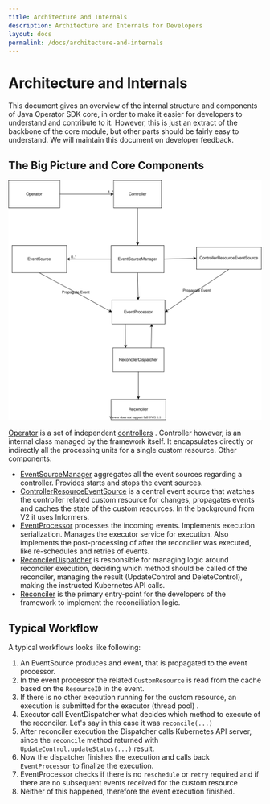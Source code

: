 ```yaml
---
title: Architecture and Internals
description: Architecture and Internals for Developers
layout: docs
permalink: /docs/architecture-and-internals
---
```


# Architecture and Internals

This document gives an overview of the internal structure and components of Java Operator SDK core, in order to make it
easier for developers to understand and contribute to it. However, this is just an extract of the backbone of the core
module, but other parts should be fairly easy to understand. We will maintain this document on developer feedback.

## The Big Picture and Core Components

![Alt text for broken image link](../assets/images/architecture.svg)

[Operator](https://github.com/java-operator-sdk/java-operator-sdk/blob/main/operator-framework-core/src/main/java/io/javaoperatorsdk/operator/Operator.java)
is a set of
independent [controllers](https://github.com/java-operator-sdk/java-operator-sdk/blob/main/operator-framework-core/src/main/java/io/javaoperatorsdk/operator/processing/Controller.java)
. Controller however, is an internal class managed by the framework itself. It encapsulates directly or indirectly all
the processing units for a single custom resource. Other components:

- [EventSourceManager](https://github.com/java-operator-sdk/java-operator-sdk/blob/main/operator-framework-core/src/main/java/io/javaoperatorsdk/operator/processing/event/EventSourceManager.java)
  aggregates all the event sources regarding a controller. Provides starts and stops the event sources.
- [ControllerResourceEventSource](https://github.com/java-operator-sdk/java-operator-sdk/blob/main/operator-framework-core/src/main/java/io/javaoperatorsdk/operator/processing/event/source/controller/ControllerResourceEventSource.java)
  is a central event source that watches the controller related custom resource for changes, propagates events and caches the
  state of the custom resources. In the background from V2 it uses Informers.
- [EventProcessor](https://github.com/java-operator-sdk/java-operator-sdk/blob/main/operator-framework-core/src/main/java/io/javaoperatorsdk/operator/processing/event/EventProcessor.java)
  processes the incoming events. Implements execution serialization. Manages the executor service for execution. Also implements the post-processing
  of after the reconciler was executed, like re-schedules and retries of events.  
- [ReconcilerDispatcher](https://github.com/java-operator-sdk/java-operator-sdk/blob/main/operator-framework-core/src/main/java/io/javaoperatorsdk/operator/processing/event/ReconciliationDispatcher.java)
  is responsible for managing logic around reconciler execution, deciding which method should be called of the reconciler, managing the result
  (UpdateControl and DeleteControl), making the instructed Kubernetes API calls. 
- [Reconciler](https://github.com/java-operator-sdk/java-operator-sdk/blob/main/operator-framework-core/src/main/java/io/javaoperatorsdk/operator/api/reconciler/Reconciler.java)
  is the primary entry-point for the developers of the framework to implement the reconciliation logic.

## Typical Workflow

A typical workflows looks like following:
1. An EventSource produces and event, that is propagated to the event processor.
2. In the event processor the related `CustomResource` is read from the cache based on the `ResourceID` in the event. 
3. If there is no other execution running for the custom resource, an execution is submitted for the executor (thread pool) .
4. Executor call EventDispatcher what decides which method to execute of the reconciler. Let's say in this case it was `reconcile(...)`
5. After reconciler execution the Dispatcher calls Kubernetes API server, since the `reconcile` method returned with `UpdateControl.updateStatus(...)` result.
6. Now the dispatcher finishes the execution and calls back `EventProcessor` to finalize the execution. 
7. EventProcessor checks if there is no `reschedule` or `retry` required and if there are no subsequent events received for the custom resource
8. Neither of this happened, therefore the event execution finished.
